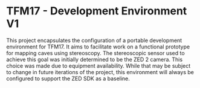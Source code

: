 # TFM17 - Development Environment V1
This project encapsulates the configuration of a portable development environment for TFM17. It aims to facilitate work on a functional prototype for mapping caves using stereoscopy. The stereoscopic sensor used to achieve this goal was initially determined to be the ZED 2 camera. This choice was made due to equipment availability. While that may be subject to change in future iterations of the project, this environment will always be configured to support the ZED SDK as a baseline.
